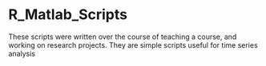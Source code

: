 # R_Matlab_Scripts

These scripts were written over the course of teaching a course, and working on research projects. They are simple scripts useful for time series analysis
